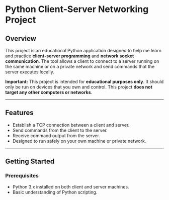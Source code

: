 # Python Client-Server Networking Project

## Overview
This project is an educational Python application designed to help me learn and practice **client-server programming** and **network socket communication**. The tool allows a client to connect to a server running on the same machine or on a private network and send commands that the server executes locally.  

**Important:** This project is intended for **educational purposes only**. It should only be run on devices that you own and control. This project **does not target any other computers or networks**.

---

## Features
- Establish a TCP connection between a client and server.
- Send commands from the client to the server.
- Receive command output from the server.
- Designed to run safely on your own machine or private network.

---

## Getting Started

### Prerequisites
- Python 3.x installed on both client and server machines.
- Basic understanding of Python scripting.
